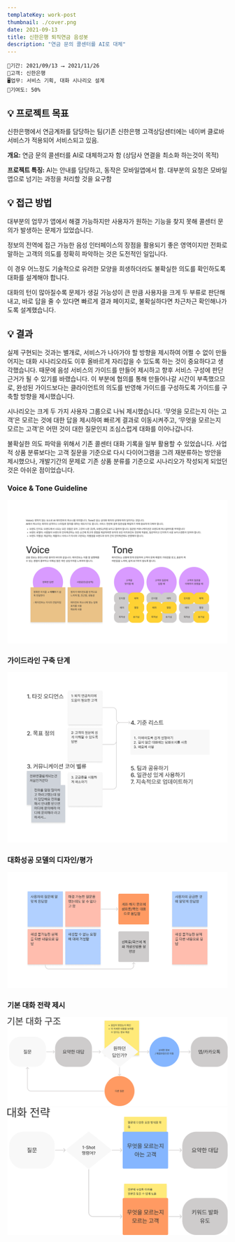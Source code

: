 ```yaml
---
templateKey: work-post
thumbnail: ./cover.png
date: 2021-09-13
title: 신한은행 퇴직연금 음성봇
description: "연금 문의 콜센터를 AI로 대체"
---
```

```
📅기간: 2021/09/13 ⭢ 2021/11/26
🤝고객: 신한은행
🖥️업무: 서비스 기획, 대화 시나리오 설계
🎯기여도: 50%
```

## 💡 프로젝트 목표
신한은행에서 연금계좌를 담당하는 팀(기존 신한은행 고객상담센터에는 네이버 클로바 서비스가 적용되어 서비스되고 있음.

**개요:** 연금 문의 콜센터를 AI로 대체하고자 함 (상담사 연결을 최소화 하는것이 목적)

**프로젝트 특징:** AI는 안내를 담당하고, 동작은 모바일앱에서 함. 대부분의 요청은 모바일 앱으로 넘기는 과정을 처리할 것을 요구함

## 💡 접근 방법
대부분의 업무가 앱에서 해결 가능하지만 사용자가 원하는 기능을 찾지 못해 콜센터 문의가 발생하는 문제가 있었습니다. 

정보의 전역에 접근 가능한 음성 인터페이스의 장점을 활용되기 좋은 영역이지만 전화로 말하는 고객의 의도를 정확히 파악하는 것은 도전적인 일입니다. 

이 경우 어느정도 기술적으로 유려한 모양을 희생하더라도 불확실한 의도를 확인하도록 대화를 설계해야 합니다. 

대화의 턴이 많아질수록 문제가 생길 가능성이 큰 만큼 사용자을 크게 두 부류로 판단해내고, 바로 답을 줄 수 있다면 빠르게 결과 페이지로, 불확실하다면 차근차근 확인해나가도록 설계했습니다.

## 💡 결과
실제 구현되는 것과는 별개로, 서비스가 나아가야 할 방향을 제시하여 어쩔 수 없이 만들어지는 대화 시나리오라도 이후 올바르게 자리잡을 수 있도록 하는 것이 중요하다고 생각했습니다. 때문에 음성 서비스의 가이드를 만들어 제시하고 향후 서비스 구성에 판단 근거가 될 수 있기를 바랬습니다. 이 부분에 협의를 통해 만들어나갈 시간이 부족했으므로, 완성된 가이드보다는 클라이언트의 의도를 반영해 가이드를 구성하도록 가이드를 구축할 방향을 제시했습니다.

시나리오는 크게 두 가지 사용자 그룹으로 나눠 제시했습니다. ‘무엇을 모르는지 아는 고객’은 모르는 것에 대한 답을 제시하여 빠르게 결과로 이동시켜주고, ‘무엇을 모르는지 모르는 고객’은 어떤 것이 대한 질문인지 조심스럽게 대화를 이어나갑니다.

불확실한 의도 파악을 위해서 기존 콜센터 대화 기록을 일부 활용할 수 있었습니다. 사업적 상품 분류보다는 고객 질문을 기준으로 다시 다이어그램을 그려 재분류하는 방안을 제시했으나, 개발기간의 문제로 기존 상품 분류를 기준으로 시나리오가 작성되게 되었던 것은 아쉬운 점이었습니다.

### Voice & Tone Guideline
![Voice & Tone Guideline](./Pension-AICC-001.png)

### 가이드라인 구축 단계
![가이드라인 구축 단계](./Pension-AICC-002.png)

### 대화성공 모델의 디자인/평가
![대화성공 모델의 디자인/평가](./Pension-AICC-003.png)

### 기본 대화 전략 제시
![기본 대화 구조](./Pension-AICC-004.png)
![대화 전략](./Pension-AICC-005.png)